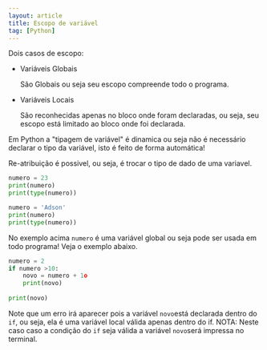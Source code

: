 ```yaml
---
layout: article
title: Escopo de variável
tag: [Python]
---
```


Dois casos de escopo:

- Variáveis Globais

	São Globais ou seja seu escopo compreende todo o programa.

- Variáveis Locais

	São reconhecidas apenas no bloco onde foram declaradas, ou seja, seu escopo está limitado ao bloco onde foi declarada.

Em Python a "tipagem de variável" é dinamica ou seja não é necessário declarar o tipo da variável, isto é feito de forma automática!

Re-atribuição é possivel, ou seja, é trocar o tipo de dado de uma variavel.

```Python
numero = 23
print(numero)
print(type(numero))

numero = 'Adson'
print(numero)
print(type(numero))
```

No exemplo acima `numero` é uma variável global ou seja pode ser usada em todo programa! 
Veja o exemplo abaixo.

```python
numero = 2
if numero >10:
    novo = numero + 1o
    print(novo)
    
print(novo)
```

Note que um erro irá aparecer pois a variável `novo`está declarada dentro do `if`, ou seja, ela é uma variável local válida apenas dentro do if. NOTA: Neste caso caso a condição do `if` seja válida a variável `novo`será impressa no terminal.